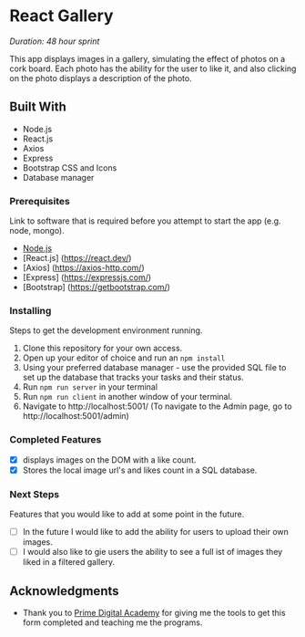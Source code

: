 # React Gallery

_Duration: 48 hour sprint_

This app displays images in a gallery, simulating the effect of photos on a cork board. Each photo has the ability for the user to like it, and also clicking on the photo displays a description of the photo.

## Built With

- Node.js 
- React.js 
- Axios 
- Express 
- Bootstrap CSS and Icons
- Database manager

### Prerequisites

Link to software that is required before you attempt to start the app (e.g. node, mongo).

- [Node.js](https://nodejs.org/en/)
- [React.js] (https://react.dev/)
- [Axios] (https://axios-http.com/)
- [Express] (https://expressjs.com/)
- [Bootstrap] (https://getbootstrap.com/)

### Installing

Steps to get the development environment running.

1. Clone this repository for your own access.
2. Open up your editor of choice and run an `npm install`
3. Using your preferred database manager - use the provided SQL file to set up the database that tracks your tasks and their status.
4. Run `npm run server` in your terminal
6. Run `npm run client` in another window of your terminal.
5. Navigate to http://localhost:5001/
(To navigate to the Admin page, go to http://localhost:5001/admin)

### Completed Features

- [x] displays images on the DOM with a like count.
- [x] Stores the local image url's and likes count in a SQL database. 

### Next Steps

Features that you would like to add at some point in the future.

- [ ] In the future I would like to add the ability for users to upload their own images. 
- [ ] I would also like to gie users the ability to see a full ist of images they liked in a filtered gallery.

## Acknowledgments

* Thank you to [Prime Digital Academy](www.primeacademy.io) for giving me the tools to get this form completed and teaching me the programs.
